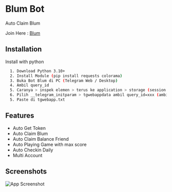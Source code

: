 # Blum Bot
Auto Claim Blum

Join Here : [Blum](https://t.me/BlumCryptoBot/app?startapp=ref_1tUHerAIZL)

## Installation

Install with python

```bash
  1. Download Python 3.10+
  2. Install Module (pip install requests colorama)
  3. Buka Bot Blum di PC (Telegram Web / Desktop)
  4. Ambil query_id 
  5. Caranya > inspek elemen > terus ke application > storage (session storage) > pilih telegram.blum.codes
  6. Pilih __telegram_initparam > tgwebappdata ambil query_id=xxx (ambil semua) kecuali tgwebappnya
  5. Paste di tgwebapp.txt
```


## Features

- Auto Get Token
- Auto Claim Blum
- Auto Claim Balance Friend
- Auto Playing Game with max score
- Auto Checkin Daily
- Multi Account

## Screenshots

![App Screenshot](https://ibb.co.com/9YmXzKb)

